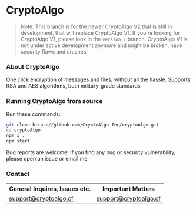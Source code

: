 # CryptoAlgo 

> Note: This branch is for the newer CryptoAlgo V2 that is still 
> in development, that will replace CryptoAlgo V1. If you're 
> looking for CryptoAlgo V1, please look in the `version_1` branch.
> CryptoAlgo V1 is not under active development anymore and might
> be broken, have security flaws and crashes.

### About CryptoAlgo

One click encryption of messages and files, without all the hassle.
Supports RSA and AES algorithms, both military-grade standards

### Running CryptoAlgo from source

Run these commands:
```bash
git clone https://github.com/CryptoAlgo-Inc/cryptoAlgo.git
cd cryptoAlgo
npm i .
npm start
```

Bug reports are welcome! If you find any bug or security 
vulnerability, please open an issue or email me.

### Contact

<table>
    <tr>
        <th>General Inquires, Issues etc.</th>
        <th>Important Matters</th>
    </tr>
    <tr>
        <td><a href="mailto:support@cryptoalgo.cf">support@cryptoalgo.cf</a></td>
        <td><a href="mailto:support@cryptoalgo.cf">support@cryptoalgo.cf</a></td>
    </tr>
</table>